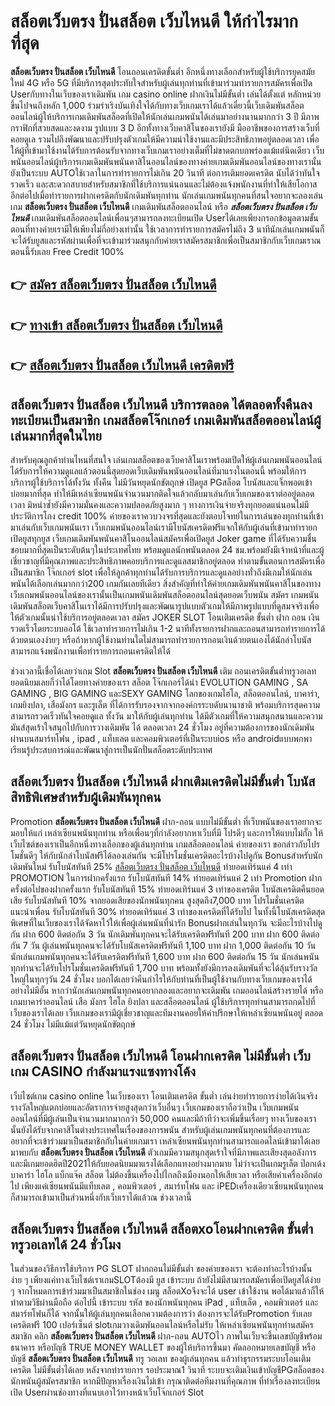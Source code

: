 # สล็อตเว็บตรง ปั่นสล็อต เว็บไหนดี  ให้กำไรมากที่สุด

**สล็อตเว็บตรง ปั่นสล็อต เว็บไหนดี** โอนถอนเครดิตขั้นต่ำ  อีกหนึ่งทางเลือกสำหรับผู้ใช้บริการยุคสมัยใหม่ 4G หรือ 5G ที่มีบริการสุดประทับใจสำหรับผู้เล่นทุกท่านที่เข้ามาร่วมทำรายการสมัครเพื่อเปิด Userกับทางในเว็บของเราเดิมพัน เกม casino online ฝากเงินไม่มีขั้นต่ำ เล่นได้ตั้งแต่ หลักหน่วยขึ้นไปจนถึงหลัก 1,000 ร่วมร่าเริงบันเทิงใจได้กับทางเว็บเกมเราได้แล้วเดี๋ยวนี้เว็บเดิมพันสล็อตออนไลน์ผู้ให้บริการเกมเดิมพันสล็อตที่เปิดให้นักเล่นเกมพนันได้เล่นมาอย่างนานมากกว่า 3 ปี มีภาพกราฟิกที่สวยสดและงดงาม รูปแบบ 3 D
อีกทั้งทางเว็บคาสิโนของเรายังมี มืออาชีพของการสร้างเว็บที่คอยดูเล  รวมไปถึงพัฒนาและปรับปรุงตัวเกมให้มีความน่าใช้งานและมีประสิทธิภาพอยู่ตลอดเวลา เพื่อให้ผู้ที่เข้ามาใช้งานได้รับการต้อนรับจากทางเว็บเกมเราอย่างเต็มที่ไม่ขาดตกบกพร่องแม้แต่นิดเดียว เว็บพนันออนไลน์ผู้บริการเกมเดิมพันพนันคาสิโนออนไลน์ของทางค่ายเกมเดิมพันออนไลน์ของทางเรานั้นยังเป็นระบบ AUTOใช้เวลาในการทำรายการไม่เกิน 20 วินาที ต่อการเติมยอดเครดิต นับได้ว่าทันใจรวดเร็ว และสะดวกสบายสำหรับสมาชิกที่ใช้บริการแน่นอนและไม่ต้องแจ้งพนักงานที่ทำให้เสียโอกาสอีกต่อไปเมื่อทำรายการฝากเครดิตกับนักเดิมพันทุกท่าน
นักเล่นเกมพนันทุกคนที่สนใจอยากจะลองเล่นเกม **สล็อตเว็บตรง ปั่นสล็อต เว็บไหนดี** เกมเดิมพันสล็อตออนไลน์ หรือ ***สล็อตเว็บตรง ปั่นสล็อต เว็บไหนดี*** เกมเดิมพันสล็อตออนไลน์เพื่อนๆสามารถลงทะเบียนเปิด Userได้เลยเพียงกรอกข้อมูลตามขั้นตอนที่ทางค่ายเรามีให้เพียงไม่กี่อย่างเท่านั้น ใช้เวลาการทำรายการสมัครไม่ถึง 3 นาทีนักเล่นเกมพนันก็จะได้รับยูสและรหัสผ่านเพื่อที่จะเข้ามาร่วมสนุกกับค่ายเราสมัครสมาชิกเพื่อเป็นสมาชิกกับเว็บเกมเราณ ตอนนี้รับเลย Free Credit 100%

## 👉 [สมัคร สล็อตเว็บตรง ปั่นสล็อต เว็บไหนดี](https://archa888.com/)
## 👉 [ทางเข้า สล็อตเว็บตรง ปั่นสล็อต เว็บไหนดี](https://archa888.com/)
## 👉 [สล็อตเว็บตรง ปั่นสล็อต เว็บไหนดี เครดิตฟรี](https://archa888.com/)

## สล็อตเว็บตรง ปั่นสล็อต เว็บไหนดี บริการตลอด ได้ตลอดทั้งคืนลงทะเบียนเป็นสมาชิก เกมสล็อตโจ๊กเกอร์ เกมเดิมพันสล็อตออนไลน์ผู้เล่นมากที่สุดในไทย

สำหรับคุณลูกค้าท่านไหนที่สนใจ เล่นเกมสล็อตของเว็บคาสิโนเราพร้อมเปิดให้ผู้เล่นเกมพนันออนไลน์ได้รับการให้ความดูแลแล้วตอนนี้สุดยอดเว็บเดิมพันพนันออนไลน์ที่มาแรงในตอนนี้ พร้อมให้การบริการผู้ใช้บริการได้ทั้งวัน ทั้งคืน ไม่มีวันหยุดนักขัตฤกษ์ เปิดยูส PGสล็อต โบนัสและแจ็กพอตเข้าบ่อยมากที่สุด ทำให้มีเหล่าเซียนพนันจำนวนมากติดใจแล้วกลับมาเล่นกับเว็บเกมของเราต่ออยู่ตลอดเวลา มิหนำซ้ำยังมีความมั่นคงและความปลอดภัยสูงมาก ๆ ทางการเงินจ่ายจริงทุกยอดแน่นอนไม่มีประวัติการโกง credit 100% ค่ายของเราควบวงจรที่สุดและยังตอบโจทย์ในการเล่นของทุกท่านที่เข้ามาเล่นกับเว็บเกมพนันเรา
เว็บเกมพนันออนไลน์เรามีโบนัสเครดิตฟรีแจกให้กับผู้เล่นที่เข้ามาทำรายกเปิดยูสทุกยูส เว็บเกมเดิมพันพนันคาสิโนออนไลน์สมัครเพื่อเปิดยูส Joker game ที่ได้รับความชื่นชอบมากที่สุดเป็นระดับต้นๆในประเทศไทย พร้อมดูแลนักพนันตลอด 24 ชม.พร้อมยังมีเจ้าหน้าที่และผู้เชี่ยวชาญที่มีคุณภาพและประสิทธิภาพคอยบริการและดูแลสมาชิกอยู่ตลอด ทำตามขั้นตอนการสมัครเพื่อเป็นสมาชิก โจ๊กเกอร์ slot เพื่อให้ลูกค้าทุกท่านได้รับการบริการและดูแลอย่างทั่วถึงมีเกมให้นักเล่นพนันได้เลือกเล่นมากกว่า200 เกมกันเลยทีเดียว
สิ่งสำคัญที่ทำให้ค่ายเกมเดิมพันพนันคาสิโนของทางเว็บเกมพนันออนไลน์ของเรานั้นเป็นเกมพนันเดิมพันสล็อตออนไลน์สุดยอดเว็บพนัน สมัคร  เกมพนันเดิมพันสล็อตเว็บคาสิโนเราได้มีการปรับปรุงและพัฒนารูปแบบตัวเกมให้มีภาพรูปแบบที่ดูสมจจริงเพื่อให้ตัวเกมนั้นน่าใช้บริการอยู่ตลอดเวลา สมัคร JOKER SLOT โอนเติมเครดิต ขั้นต่ำ ฝาก ถอน เงินรวดเร็วโดยระบบออโต้ ใช้เวลาทำรายการไม่เกิน 1-2 นาทีทั้งรายการฝากและถอนสามารถทำรายการได้ด้วยตนเองง่ายๆ หรือถ้าหากผู้ใช้งานท่านใดไม่สามารถทำรายการถอนเงินด้วยตนเองได้นักล่าโบนัสสามารถแจ้งพนักงานเพื่อทำรายการถอนเครดิตให้ได้

ช่วงเวลานี้เชื่อได้เลยว่าเกม Slot **สล็อตเว็บตรง ปั่นสล็อต เว็บไหนดี** เติม ถอนเครดิตขั้นต่ำทรูวอเลท ยอดนิยมเลยก็ว่าได้โดยทางค่ายของเรา สล็อต โจ๊กเกอร์ได้นำ EVOLUTION GAMING , SA GAMING , BIG GAMING และSEXY GAMING โลกของเกมไฮโล, สล็อตออนไลน์, บาคาร่า, เกมยิงปลา, เสือมังกร และรูเล็ต ที่ได้การรับรองจากจากองค์กรระบดับนานาชาติ พร้อมบริการสุดความสามารถรวดเร็วทันใจคอยดูแล ทั้งวัน มาให้กับผู้เล่นทุกท่าน ได้มีตัวเกมที่ให้ความสนุกสนานและความมันส์สุดเร้าใจสนุกไปกับการวางเดิมพัน ได้ ตลอดเวลา 24 ชั่วโมง อยู่ที่ความต้องการของนักเดิมพันผ่านบนสมาร์ทโฟน , ipad , แท็บเลต และคอมพิวเตอร์ที่เป็นระบบios หรือ androidแบบพกพา เรียนรู้ประสบการณ์และพัฒนาสู่การเป็นนักปั่นสล็อตระดับประเทศ

## สล็อตเว็บตรง ปั่นสล็อต เว็บไหนดี ฝากเติมเครดิตไม่มีขั้นต่ำ โบนัสสิทธิพิเศษสำหรับผู้เดิมพันทุกคน

 Promotion  **สล็อตเว็บตรง ปั่นสล็อต เว็บไหนดี** ฝาก-ถอน แบบไม่มีขั้นต่ำ ที่เว็บพนันของเราอยากจะมอบให้แก่  เหล่าเซียนพนันทุกท่าน หรือเพื่อนๆที่กำลังอยากหาเว็บที่มี โปรดีๆ และการให้แบบไม่กั๊ก ให้เว็บไซต์ของเราเป็นอีกหนึ่งทางเลือกของผู้เล่นทุกท่าน เกมสล็อตออนไลน์ ค่ายของเรา ขอกล่าวกับโปรโมชั่นดีๆ ให้กับนักล่าโบนัสฟรีได้ลองเล่นกัน จะมีโปรโมชั่นเครดิตอะไรบ้างไปดูกัน
Bonusสำหรับนักเดิมพันใหม่ รับโบนัสทันที 25% [สล็อตเว็บตรง ปั่นสล็อต เว็บไหนดี](https://archa888.com/) ทำยอดเทิร์นแค่ 4 เท่า
 PROMOTION ในการฝากครั้งแรก รับโบนัสทันที 14% ทำยอดเทิร์นแค่ 2 เท่า
 Promotion ฝากครั้งต่อไปของฝากครั้งแรก รับโบนัสทันที 15% ทำยอดเทิร์นแค่ 3 เท่าของเครดิต
โบนัสเครดิตคืนยอดเสีย รับโบนัสทันที 10% จากยอดเสียของนักพนันทุกคน สูงสุดถึง7,000 บาท
โปรโมชั่นเครดิตแนะนำเพื่อน รับโบนัสทันที 30% ทำยอดเทิร์นแค่ 3 เท่าของเครดิตที่ได้รับไป
ในทั้งนี้โบนัสเครดิตสุดพิเศษที่ในเว็บของเราได้จัดหาไว้ให้เพื่อผู้เล่นพนันที่น่ารัก Bonusฝากเล่นในทุกวัน จะมีอะไรบ้างไปดูกัน
ฝาก 600 ติดต่อกัน 3 วัน นักเดิมพันทุกคนจะได้รับเครดิตฟรีทันที 200 บาท
ฝาก 600 ติดต่อกัน 7 วัน ผู้เล่นพนันทุกคนจะได้รับโบนัสเครดิตฟรีทันที 1,100 บาท
ฝาก 1,000 ติดต่อกัน 10 วัน นักเล่นเกมพนันทุกคนจะได้รับเครดิตฟรีทันที 1,600 บาท
ฝาก 600 ติดต่อกัน 15 วัน นักเล่นพนันทุกท่านจะได้รับโปรโมชั่นเครดิตฟรีทันที 1,700 บาท
พร้อมทั้งยังมีการลงเดิมพันที่จะได้ลุ้นรับรางวัลใหญ่ในทุกๆวัน 24 ชั่วโมง บอกได้เลยว่าคืนกำไรให้กับท่านที่เป็นผู้ใช้งานกับทางเว็บเกมของเราได้อย่างไม่มีอั้น หากว่านักเล่นเกมพนันทุกคนอยากลองและอยากจะเดิมพัน เกมออนไลน์สร้างรายได้ หรือเกมบาคาร่าออนไลน์ เสือ มังกร ไฮโล ยิงปลา และสล็อตออนไลน์ ผู้ใช้บริการทุกท่านสามารถกดไปที่เว็บของเราได้เลย เว็บเกมของเรามีผู้เชี่ยวชาญและทีมงานคอยให้คำปรึกษาให้เหล่าเซียนพนันอยู่ ตลอด 24 ชั่วโมง ไม่มีแม้แต่วันหยุดนักขัตฤกษ์

## สล็อตเว็บตรง ปั่นสล็อต เว็บไหนดี โอนฝากเครดิต ไม่มีขั้นต่ำ  เว็บเกม CASINO กำลังมาแรงแซงทางโค้ง

เว็บไซต์เกม casino online ในเว็บของเรา โอนเติมเครดิต ขั้นต่ำ เล่นง่ายทำรายการง่ายได้เงินจริง รางวัลใหญ่แตกบ่อยและอัตราการจ่ายสูงสุดกว่าเว็บอื่นๆ เว็บเกมของเราถือว่าเป็น เว็บเกมพนันออนไลน์ที่มีผู้เล่นเป็นจำนวนมากมากกว่า 50,000 คนและมีถ้าทีว่าจะเพิ่มขึ้นเรื่อยๆ ทางเว็บของเรานั้นยังได้รับจากคาสิโนต่างประเทศในเรื่องของการพนัน สำหรับผู้เล่นเกมพนันทุกคนที่ต้องการและอยากที่จะเข้าร่วมมาเป็นสมาชิกกับในค่ายเกมเรา เหล่าเซียนพนันทุกท่านสามารถแอดไลน์เข้ามาได้เลย
	มาพบกับ **สล็อตเว็บตรง ปั่นสล็อต เว็บไหนดี** ตัวเกมมีความสนุกสุดเร้าใจที่มีภาพและเสียงสุดอลังการ และมีเกมยอดฮิตปี2021ให้กับยอดนิยมมาแรงได้เลือกแทงอย่างมากมาย  ไม่ว่าจะเป็นเกมรูเล็ต  ป๊อกเด้ง บาคาร่า ไฮโล แบ็กแจ๊ค สล็อต ไม่ต้องขึ้นเครื่องไปไกลถึงเมืองนอกให้เสียเวลา หรือเสียค่าเครื่องอีกต่อไป เพียงแค่เซียนพนันมีแท็บเลต , คอมพิวเตอร์ , สมาร์ทโฟน และ iPEDเครื่องเดียวเซียนพนันทุกคนก็สามารถเข้ามาเป็นส่วนหนึ่งกับเว็บเราได้แล้วณ ช่วงเวลานี้

## สล็อตเว็บตรง ปั่นสล็อต เว็บไหนดี สล็อตxoโอนฝากเครดิต ขั้นต่ำทรูวอเลทได้ 24 ชั่วโมง

ในส่วนของวิธีการใช้บริการ PG SLOT ฝากถอนไม่มีขั้นต่ำ ของค่ายของเรา จะต้องทำอะไรบ้างนั้น ง่าย ๆ เพียงแค่ทางเว็บไซต์เราเกมSLOTต้องมี ยูส เข้าระบบ ถ้ายังไม่มีสามารถสมัครเพื่อเปิดยูสได้ง่าย ๆ จากโหมดการเข้าร่วมมาเป็นสมาชิกในช่อง เมนู สล็อตXoจึงจะได้ user เข้าใช้งาน พอได้มาแล้วก็ให้ทำตามวิธีผ่านมือถือ ต่อไปนี้
เข้าระบบ รหัส  ของนักพนันทุกคน iPad , แท็บเล็ต , คอมพิวเตอร์ และสมาร์ทโฟนก็ได้
จากนั้นให้ผู้เล่นทุกคนเลือกความต้องการว่า ต้องการจะได้รับPromotion รับเลยเครดิตฟรี 100 เปอร์เซ็นต์ slotเกมวางเดิมพันออนไลน์หรือไม่รับ
ให้เหล่าเซียนพนันทุกท่านสมัครสมาชิก คลิก **สล็อตเว็บตรง ปั่นสล็อต เว็บไหนดี** ฝาก-ถอน AUTOไว ภาพในเว็บจะขึ้นเลขบัญชีพร้อมธนาคาร หรือบัญชี TRUE MONEY WALLET ของผู้ให้บริการขึ้นมา
คัดลอกหมายเลขบัญชี หรือบัญชี **สล็อตเว็บตรง ปั่นสล็อต เว็บไหนดี** ทรู วอเลท ของผู้เล่นทุกคน แล้วทำธุรกรรมระบบโอนเติมเครดิต ไม่มีขั้นต่ำได้เลย
หลังจากทำรายการ รอประมาณ1 วินาที ระบบจะเติมเงินเข้าบัญชีPGสล็อตของนักพนันผู้สมัครสมาชิก
หากมีปัญหาเรื่องเงินไม่เข้า กรุณาติดต่อทีมงานที่คุณภาพ ที่ทำเรื่องลงทะเบียนเปิด Userผ่านช่องทางที่แนบเอาไว้ทางหน้าเว็บโจ๊กเกอร์ Slot


